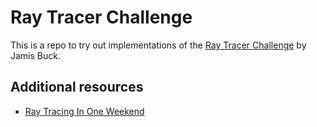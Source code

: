 # Ray Tracer Challenge

This is a repo to try out implementations of the [Ray Tracer Challenge](http://raytracerchallenge.com/) by Jamis Buck.

## Additional resources
- [Ray Tracing In One Weekend](https://raytracing.github.io/books/RayTracingInOneWeekend.html)
